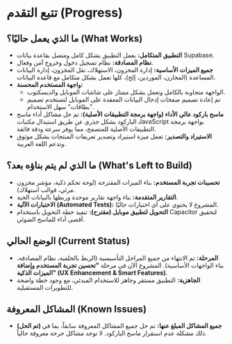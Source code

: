 # تتبع التقدم (Progress)

## ما الذي يعمل حاليًا؟ (What Works)
- **التطبيق المتكامل:** يعمل التطبيق بشكل كامل ومتصل بقاعدة بيانات Supabase.
- **نظام المصادقة:** نظام تسجيل دخول وخروج آمن وفعال.
- **جميع الميزات الأساسية:** إدارة المخزون، الاستهلاك، نقل المخزون، إدارة البيانات المساعدة (المخازن، الموردين، إلخ)، كلها تعمل بشكل متكامل مع قاعدة البيانات.
- **واجهة المستخدم المحسنة:**
    - الواجهة متجاوبة بالكامل وتعمل بشكل ممتاز على شاشات الموبايل والديسكتوب.
    - تم إعادة تصميم صفحات إدخال البيانات المعقدة على الموبايل لتستخدم تصميم "بطاقات" سهل الاستخدام.
- **ماسح باركود عالي الأداء (واجهة برمجة التطبيقات الأصلية):** تم حل مشاكل أداء ماسح الباركود بشكل جذري عن طريق استبدال مكتبات JavaScript بواجهة برمجة التطبيقات الأصلية للمتصفح، مما يوفر سرعة ودقة فائقة.
- **الاستيراد والتصدير:** تعمل ميزة استيراد وتصدير تعريفات المنتجات بشكل موثوق وتدعم اللغة العربية.

## ما الذي لم يتم بناؤه بعد؟ (What's Left to Build)
- **تحسينات تجربة المستخدم:** بناء الميزات المقترحة (لوحة تحكم ذكية، مؤشر مخزون مرئي، قوالب استهلاك).
- **التقارير المتقدمة:** بناء واجهة تقارير موحدة وربطها بالبيانات الحية.
- **الاختبارات الآلية (Automated Tests):** المشروع لا يحتوي على أي اختبارات حاليًا.
- **التحويل لتطبيق موبايل (مقترح):** تنفيذ خطة التحويل باستخدام Capacitor لتحقيق أقصى أداء للماسح الضوئي.

## الوضع الحالي (Current Status)
- **المرحلة:** تم الانتهاء من جميع المراحل التأسيسية (الربط بالخلفية، نظام المصادقة، بناء الواجهات الأساسية). المشروع الآن في مرحلة **"تحسين تجربة المستخدم وإضافة الميزات الذكية" (UX Enhancement & Smart Features)**.
- **الجاهزية:** التطبيق مستقر وجاهز للاستخدام المبدئي، مع وجود خطة واضحة للتطويرات المستقبلية.

## المشاكل المعروفة (Known Issues)
- **(تم الحل) جميع المشاكل المبلغ عنها:** تم حل جميع المشاكل المعروفة سابقاً، بما في ذلك مشكلة عدم استقرار ماسح الباركود. لا توجد مشاكل حرجة معروفة حالياً.
